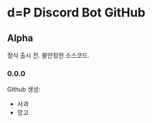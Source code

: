 <!-- Heading -->

# d=P Discord Bot GitHub

## Alpha
정식 출시 전. 불안정한 소스코드.
### 0.0.0

Github 생성:

- 사과
- 망고
